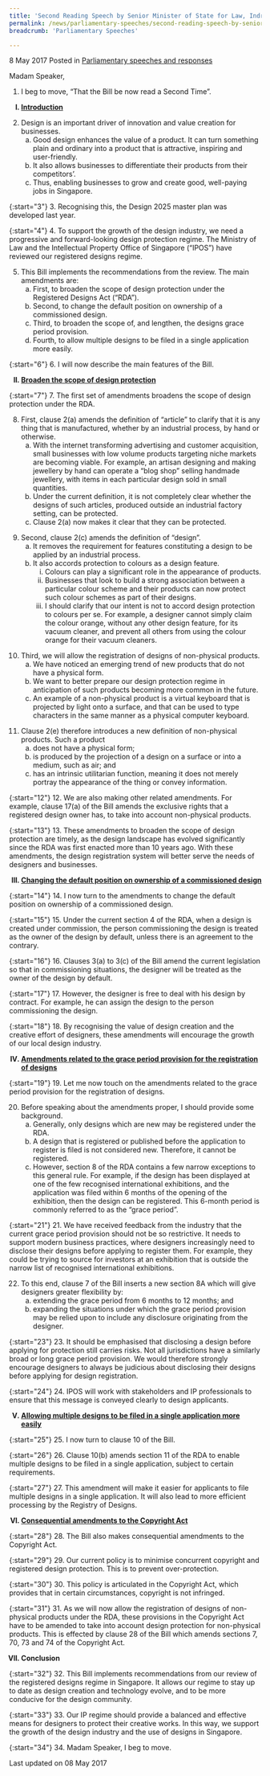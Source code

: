 ```yaml
---
title: 'Second Reading Speech by Senior Minister of State for Law, Indranee Rajah SC, on the Registered Designs (Amendment) Bill'
permalink: /news/parliamentary-speeches/second-reading-speech-by-senior-minister-of-state-for-law--indra6/
breadcrumb: 'Parliamentary Speeches'

---
```



8 May 2017 Posted in [Parliamentary speeches and responses](/news/parliamentary-speeches)

Madam Speaker,

1. I beg to move, “That the Bill be now read a Second Time”.

<ol style="list-style-type: upper-roman; font-weight:bold;">
<li><u>Introduction</u></li>
</ol>


<ol start="2">
<li>Design is an important driver of innovation and value creation for businesses.

<ol style="list-style-type: lower-alpha">
<li>Good design enhances the value of a product. It can turn something plain and ordinary into a product that is attractive, inspiring and user-friendly.</li>
<li>It also allows businesses to differentiate their products from their competitors’. </li>
<li>Thus, enabling businesses to grow and create good, well-paying jobs in Singapore.</li>
</ol>

</li>
</ol>


{:start="3"}
3. Recognising this, the Design 2025 master plan was developed last year.

{:start="4"}
4. To support the growth of the design industry, we need a progressive and forward-looking design protection regime. The Ministry of Law and the Intellectual Property Office of Singapore (“IPOS”) have reviewed our registered designs regime.

<ol start="5">
<li>This Bill implements the recommendations from the review. The main amendments are:
<ol style="list-style-type: lower-alpha">
<li> First, to broaden the scope of design protection under the Registered Designs Act (“RDA”). </li>
<li> Second, to change the default position on ownership of a commissioned design. </li>
<li>Third, to broaden the scope of, and lengthen, the designs grace period provision. </li>
<li>Fourth, to allow multiple designs to be filed in a single application more easily.</li>
</ol>
</li>
</ol>

{:start="6"}
6. I will now describe the main features of the Bill.


<ol start="2" style="list-style-type: upper-roman; font-weight:bold">
<li><u>Broaden the scope of design protection</u> </li>
</ol>

{:start="7"}
7. The first set of amendments broadens the scope of design protection under the RDA.


<ol start="8">
<li>First, clause 2(a) amends the definition of “article” to clarify that it is any thing that is manufactured, whether by an industrial process, by hand or otherwise.

<ol style="list-style-type: lower-alpha">
<li>With the internet transforming advertising and customer acquisition, small businesses with low volume products targeting niche markets are becoming viable. For example, an artisan designing and making jewellery by hand can operate a “blog shop” selling handmade jewellery, with items in each particular design sold in small quantities. </li>
<li>Under the current definition, it is not completely clear whether the designs of such articles, produced outside an industrial factory setting, can be protected. </li>
<li>Clause 2(a) now makes it clear that they can be protected. </li>
</ol>

</li>
</ol>

<ol start="9">
<li>Second, clause 2(c) amends the definition of “design”.

<ol style="list-style-type: lower-alpha">
<li>It removes the requirement for features constituting a design to be applied by an industrial process.</li>
<li> It also accords protection to colours as a design feature.

<ol style="list-style-type: lower-roman">
<li>Colours can play a significant role in the appearance of products.</li>
<li>Businesses that look to build a strong association between a particular colour scheme and their products can now protect such colour schemes as part of their designs.</li>
<li>I should clarify that our intent is not to accord design protection to colours per se. For example, a designer cannot simply claim the colour orange, without any other design feature, for its vacuum cleaner, and prevent all others from using the colour orange for their vacuum cleaners.</li>
</ol>

</li>
</ol>

</li>
</ol>

<ol start="10">
<li>Third, we will allow the registration of designs of non-physical products.

<ol style="list-style-type: lower-alpha">
<li>We have noticed an emerging trend of new products that do not have a physical form.</li>
<li>We want to better prepare our design protection regime in anticipation of such products becoming more common in the future.</li>
<li> An example of a non-physical product is a virtual keyboard that is projected by light onto a surface, and that can be used to type characters in the same manner as a physical computer keyboard.</li>
</ol>

</li>
</ol>

<ol start="11">
<li>Clause 2(e) therefore introduces a new definition of non-physical products. Such a product

<ol style="list-style-type: lower-alpha">
<li>does not have a physical form;</li>
<li>is produced by the projection of a design on a surface or into a medium, such as air; and</li>
<li>has an intrinsic utilitarian function, meaning it does not merely portray the appearance of the thing or convey information.</li>
</ol>
</li>
</ol>

{:start="12"}
12. We are also making other related amendments. For example, clause 17(a) of the Bill amends the exclusive rights that a registered design owner has, to take into account non-physical products.

{:start="13"}
13. These amendments to broaden the scope of design protection are timely, as the design landscape has evolved significantly since the RDA was first enacted more than 10 years ago. With these amendments, the design registration system will better serve the needs of designers and businesses.

<ol start="3" style="list-style-type: upper-roman; font-weight:bold;">
<li><u>Changing the default position on ownership of a commissioned design</u></li>
</ol>

{:start="14"}
14. I now turn to the amendments to change the default position on ownership of a commissioned design.

{:start="15"}
15. Under the current section 4 of the RDA, when a design is created under commission, the person commissioning the design is treated as the owner of the design by default, unless there is an agreement to the contrary.

{:start="16"}
16. Clauses 3(a) to 3(c) of the Bill amend the current legislation so that in commissioning situations, the designer will be treated as the owner of the design by default.

{:start="17"}
17. However, the designer is free to deal with his design by contract. For example, he can assign the design to the person commissioning the design.

{:start="18"}
18. By recognising the value of design creation and the creative effort of designers, these amendments will encourage the growth of our local design industry.

<ol start="4" style="list-style-type: upper-roman; font-weight:bold;">
<li><u>Amendments related to the grace period provision for the registration of designs </u></li>
</ol>


{:start="19"}
19. Let me now touch on the amendments related to the grace period provision for the registration of designs.


<ol start="20">
<li>Before speaking about the amendments proper, I should provide some background.

<ol style="list-style-type: lower-alpha">
<li>Generally, only designs which are new may be registered under the RDA. </li>
<li> A design that is registered or published before the application to register is filed is not considered new. Therefore, it cannot be registered. </li>
<li>However, section 8 of the RDA contains a few narrow exceptions to this general rule. For example, if the design has been displayed at one of the few recognised international exhibitions, and the application was filed within 6 months of the opening of the exhibition, then the design can be registered. This 6-month period is commonly referred to as the “grace period”. </li>
</ol>

</li>
</ol>

{:start="21"}
21. We have received feedback from the industry that the current grace period provision should not be so restrictive. It needs to support modern business practices, where designers increasingly need to disclose their designs before applying to register them. For example, they could be trying to source for investors at an exhibition that is outside the narrow list of recognised international exhibitions.


<ol start="22">
<li>To this end, clause 7 of the Bill inserts a new section 8A which will give designers greater flexibility by:

<ol style="list-style-type: lower-alpha">
<li>extending the grace period from 6 months to 12 months; and</li>
<li> expanding the situations under which the grace period provision may be relied upon to include any disclosure originating from the designer.</li>
</ol>
</li>
</ol>

{:start="23"}
23. It should be emphasised that disclosing a design before applying for protection still carries risks. Not all jurisdictions have a similarly broad or long grace period provision. We would therefore strongly encourage designers to always be judicious about disclosing their designs before applying for design registration.

{:start="24"}
24. IPOS will work with stakeholders and IP professionals to ensure that this message is conveyed clearly to design applicants.

<ol start="5" style="list-style-type: upper-roman; font-weight:bold;">
<li><u>Allowing multiple designs to be filed in a single application more easily </u></li>
</ol>

{:start="25"}
25. I now turn to clause 10 of the Bill.

{:start="26"}
26. Clause 10(b) amends section 11 of the RDA to enable multiple designs to be filed in a single application, subject to certain requirements.

{:start="27"}
27. This amendment will make it easier for applicants to file multiple designs in a single application. It will also lead to more efficient processing by the Registry of Designs.


<ol start="6" style="list-style-type: upper-roman; font-weight:bold;">
<li><u>Consequential amendments to the Copyright Act </u></li>
</ol>

{:start="28"}
28. The Bill also makes consequential amendments to the Copyright Act.

{:start="29"}
29. Our current policy is to minimise concurrent copyright and registered design protection. This is to prevent over-protection.

{:start="30"}
30. This policy is articulated in the Copyright Act, which provides that in certain circumstances, copyright is not infringed.

{:start="31"}
31. As we will now allow the registration of designs of non-physical products under the RDA, these provisions in the Copyright Act have to be amended to take into account design protection for non-physical products. This is effected by clause 28 of the Bill which amends sections 7, 70, 73 and 74 of the Copyright Act.

<ol start="7" style="list-style-type: upper-roman; font-weight:bold;">
<li>Conclusion</li>
</ol>

{:start="32"}
32. This Bill implements recommendations from our review of the registered designs regime in Singapore. It allows our regime to stay up to date as design creation and technology evolve, and to be more conducive for the design community.

{:start="33"}
33. Our IP regime should provide a balanced and effective means for designers to protect their creative works. In this way, we support the growth of the design industry and the use of designs in Singapore.

{:start="34"}
34. Madam Speaker, I beg to move.

<p class="right-side-updated">Last updated on 08 May 2017</p>
